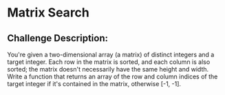 # Matrix Search


## Challenge Description:

You're given a two-dimensional array (a matrix) of distinct integers and a target integer. Each row in the matrix is sorted, and each column is also sorted; the matrix doesn't necessarily have the same height and width.
Write a function that returns an array of the row and column indices of the target integer if it's contained in the matrix, otherwise [-1, -1].
